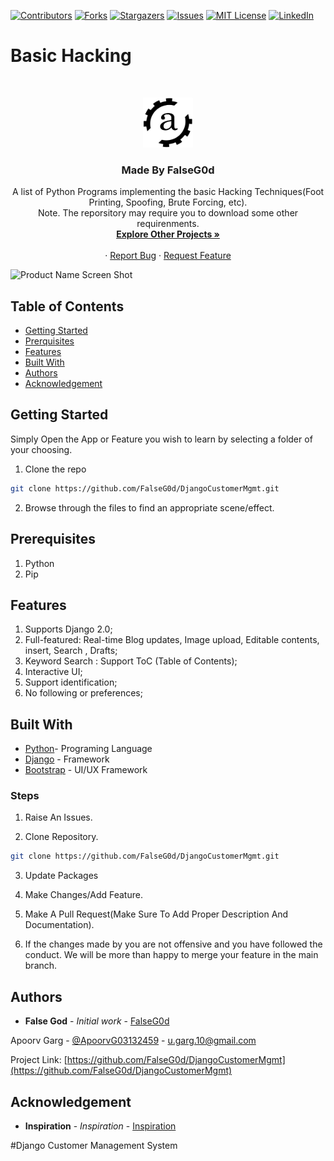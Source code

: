 [![Contributors][contributors-shield]][contributors-url]
[![Forks][forks-shield]][forks-url]
[![Stargazers][stars-shield]][stars-url]
[![Issues][issues-shield]][issues-url]
[![MIT License][license-shield]][license-url]
[![LinkedIn][linkedin-shield]][linkedin-url]


# Basic Hacking

<!-- PROJECT LOGO -->
<br />
<p align="center">
  <a href="http://apoorvgarg.herokuapp.com/">
    <img src="https://github.com/FalseG0d/AdvancedDjango/raw/main/images/Logo.png" alt="Logo" width="80" height="80">
  </a>

  <h3 align="center">Made By FalseG0d</h3>

  <p align="center">
    A list of Python Programs implementing the basic Hacking Techniques(Foot Printing, Spoofing, Brute Forcing, etc). <br>Note. The reporsitory may require you to download some other requirenments.
    <br />
    <a href="https://github.com/FalseG0d?tab=repositories"><strong>Explore Other Projects »</strong></a>
    <br />
    <br />
    ·
    <a href="https://github.com/FalseG0d/DjangoCustomerMgmt/issues">Report Bug</a>
    ·
    <a href="https://github.com/FalseG0d/DjangoCustomerMgmt/issues">Request Feature</a>
  </p>
</p>


![Product Name Screen Shot][product-screenshot]

<!-- TABLE OF CONTENTS -->
## Table of Contents


* [Getting Started](#getting-started)
* [Prerquisites](#prerquisites)
* [Features](#features)
* [Built With](#built-with)
* [Authors](#authors)
* [Acknowledgement](#acknowledgement)


## Getting Started

Simply Open the App or Feature you wish to learn by selecting a folder of your choosing.

1. Clone the repo

```sh
git clone https://github.com/FalseG0d/DjangoCustomerMgmt.git
```

2. Browse through the files to find an appropriate scene/effect.


## Prerequisites

1. Python
2. Pip



## Features

1. Supports Django 2.0;
2. Full-featured: Real-time Blog updates, Image upload, Editable contents, insert, Search , Drafts;
3. Keyword Search : Support ToC (Table of Contents);
4. Interactive UI;
5. Support identification;
6. No following or preferences;


## Built With

* [Python](https://www.python.org/)- Programing Language
* [Django](https://www.djangoproject.com/) - Framework
* [Bootstrap](https://getbootstrap.com/) - UI/UX Framework


### Steps

1. Raise An Issues.

2. Clone Repository.

```sh
git clone https://github.com/FalseG0d/DjangoCustomerMgmt.git
```

3. Update Packages


4. Make Changes/Add Feature.


5. Make A Pull Request(Make Sure To Add Proper Description And Documentation).


6. If the changes made by you are not offensive and you have followed the conduct. We will be more than happy to merge your feature in the main branch.


## Authors

* **False God** - *Initial work* - [FalseG0d](https://github.com/FalseG0d)

Apoorv Garg - [@ApoorvG03132459](https://twitter.com/ApoorvG03132459) - u.garg.10@gmail.com

Project Link: [https://github.com/FalseG0d/DjangoCustomerMgmt](https://github.com/FalseG0d/DjangoCustomerMgmt)


## Acknowledgement

* **Inspiration** - *Inspiration* - [Inspiration](https://www.youtube.com/channel/UCTZRcDjjkVajGL6wd76UnGg)


<!-- MARKDOWN LINKS & IMAGES -->
<!-- https://www.markdownguide.org/basic-syntax/#reference-style-links -->
[contributors-shield]: https://img.shields.io/github/contributors/FalseG0d/DjangoCustomerMgmt.svg?style=flat-square
[contributors-url]: https://github.com/FalseG0d/DjangoCustomerMgmt/graphs/contributors
[forks-shield]: https://img.shields.io/github/forks/FalseG0d/DjangoCustomerMgmt.svg?style=flat-square
[forks-url]: https://github.com/FalseG0d/DjangoCustomerMgmt/network/members
[stars-shield]: https://img.shields.io/github/stars/FalseG0d/DjangoCustomerMgmt.svg?style=flat-square
[stars-url]: https://github.com/FalseG0d/DjangoCustomerMgmt/stargazers
[issues-shield]: https://img.shields.io/github/issues/FalseG0d/DjangoCustomerMgmt.svg?style=flat-square
[issues-url]: https://github.com/FalseG0d/DjangoCustomerMgmt/issues
[license-shield]: https://img.shields.io/github/license/FalseG0d/DjangoCustomerMgmt.svg?style=flat-square
[license-url]: https://github.com/FalseG0d/DjangoCustomerMgmt/blob/master/LICENSE.txt
[linkedin-shield]: https://img.shields.io/badge/-LinkedIn-black.svg?style=flat-square&logo=linkedin&colorB=555
[linkedin-url]: https://www.linkedin.com/in/apoorv-garg-137137171/
[product-screenshot]: images/pexels.jpeg
#Django Customer Management System
